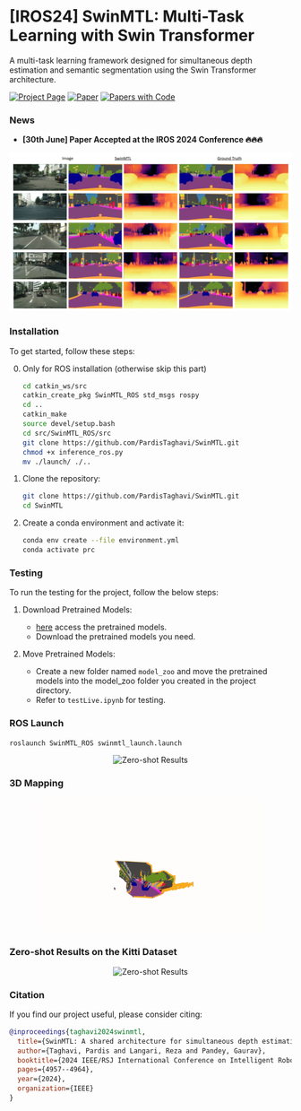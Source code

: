 # [IROS24] SwinMTL: Multi-Task Learning with Swin Transformer


A multi-task learning framework designed for simultaneous depth estimation and semantic segmentation using the Swin Transformer architecture.

[![Project Page](https://img.shields.io/badge/Project_Page-SwinMTL-green?style=flat)](https://pardistaghavi.github.io/SwinMTL.html) [![Paper](https://img.shields.io/badge/Paper-SwinMTL-blue?style=flat)](https://arxiv.org/abs/2403.10662) [![Papers with Code](https://img.shields.io/endpoint.svg?url=https://paperswithcode.com/badge/swinmtl-a-shared-architecture-for/multi-task-learning-on-nyuv2)](https://paperswithcode.com/sota/multi-task-learning-on-nyuv2?p=swinmtl-a-shared-architecture-for)

### News
- **[30th June] Paper Accepted at the IROS 2024 Conference 🔥🔥🔥** 


<div align="center">
  <img src="https://github.com/PardisTaghavi/SwinMTL/blob/main/results/qualititativeResults2.png" alt="Qualitative Results" width="800"/>
</div>

### Installation

To get started, follow these steps:

0. Only for ROS installation (otherwise skip this part)
   ```bash
   cd catkin_ws/src
   catkin_create_pkg SwinMTL_ROS std_msgs rospy
   cd ..
   catkin_make
   source devel/setup.bash
   cd src/SwinMTL_ROS/src
   git clone https://github.com/PardisTaghavi/SwinMTL.git
   chmod +x inference_ros.py
   mv ./launch/ ./..  
   ```
1. Clone the repository:
    ```bash
    git clone https://github.com/PardisTaghavi/SwinMTL.git
    cd SwinMTL
    ```

2. Create a conda environment and activate it:
    ```bash
    conda env create --file environment.yml
    conda activate prc
    ```

### Testing

To run the testing for the project, follow the below steps:

1. Download Pretrained Models:
    - [here](https://drive.google.com/drive/folders/1MCiyAnMI14gyfCrKC4yme0UANNOdtvuH?usp=sharing) access the pretrained models.
    - Download the pretrained models you need.

3. Move Pretrained Models:
    - Create a new folder named `model_zoo`  and  move the pretrained models into the model_zoo folder you created in the project directory.
    - Refer to `testLive.ipynb` for testing.
  
### ROS Launch
```bash
roslaunch SwinMTL_ROS swinmtl_launch.launch
```
<div align="center">
  <img src="https://github.com/PardisTaghavi/SwinMTL/blob/main/ros3nodes.gif" alt="Zero-shot Results" width="300">
</div>

### 3D Mapping

<div align="center">
  <img src="https://github.com/PardisTaghavi/SwinMTL/blob/main/voxelmapDemo-ezgif.com-video-to-gif-converter.gif" alt="3D Mapping Results" width="400">
</div>





### Zero-shot Results on the Kitti Dataset

<div align="center">
  <img src="https://github.com/PardisTaghavi/SwinMTL/blob/main/KittiZeroShotDemo.gif" alt="Zero-shot Results" width="300">
</div>

### Citation

If you find our project useful, please consider citing:
```bibtex
@inproceedings{taghavi2024swinmtl,
  title={SwinMTL: A shared architecture for simultaneous depth estimation and semantic segmentation from monocular camera images},
  author={Taghavi, Pardis and Langari, Reza and Pandey, Gaurav},
  booktitle={2024 IEEE/RSJ International Conference on Intelligent Robots and Systems (IROS)},
  pages={4957--4964},
  year={2024},
  organization={IEEE}
}
